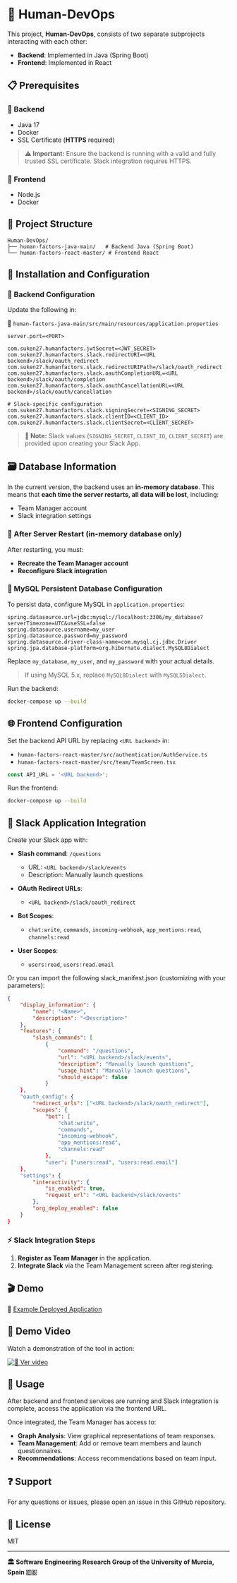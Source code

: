 # 🚀 Human-DevOps

This project, **Human-DevOps**, consists of two separate subprojects interacting with each other:

- **Backend**: Implemented in Java (Spring Boot)
- **Frontend**: Implemented in React

## 📋 Prerequisites

### 🔧 Backend

- Java 17
- Docker
- SSL Certificate (**HTTPS** required)

> **⚠️ Important:** Ensure the backend is running with a valid and fully trusted SSL certificate. Slack integration requires HTTPS.

### 🎨 Frontend

- Node.js
- Docker

## 📂 Project Structure

```
Human-DevOps/
├── human-factors-java-main/   # Backend Java (Spring Boot)
└── human-factors-react-master/ # Frontend React
```

## 🚀 Installation and Configuration

### 🔧 Backend Configuration

Update the following in:

📄 `human-factors-java-main/src/main/resources/application.properties`

```properties
server.port=<PORT>

com.suken27.humanfactors.jwtSecret=<JWT_SECRET>
com.suken27.humanfactors.slack.redirectURI=<URL backend>/slack/oauth_redirect
com.suken27.humanfactors.slack.redirectURIPath=/slack/oauth_redirect
com.suken27.humanfactors.slack.oauthCompletionURL=<URL backend>/slack/oauth/completion
com.suken27.humanfactors.slack.oauthCancellationURL=<URL backend>/slack/oauth/cancellation

# Slack-specific configuration
com.suken27.humanfactors.slack.signingSecret=<SIGNING_SECRET>
com.suken27.humanfactors.slack.clientID=<CLIENT_ID>
com.suken27.humanfactors.slack.clientSecret=<CLIENT_SECRET>
```

> **📝 Note:** Slack values (`SIGNING_SECRET`, `CLIENT_ID`, `CLIENT_SECRET`) are provided upon creating your Slack App.

## 🗃️ Database Information

In the current version, the backend uses an **in-memory database**. This means that **each time the server restarts, all data will be lost**, including:
- Team Manager account
- Slack integration settings

### 🔄 After Server Restart (in-memory database only)

After restarting, you must:
- **Recreate the Team Manager account**
- **Reconfigure Slack integration**

### 🐬 MySQL Persistent Database Configuration

To persist data, configure MySQL in `application.properties`:

```properties
spring.datasource.url=jdbc:mysql://localhost:3306/my_database?serverTimezone=UTC&useSSL=false
spring.datasource.username=my_user
spring.datasource.password=my_password
spring.datasource.driver-class-name=com.mysql.cj.jdbc.Driver
spring.jpa.database-platform=org.hibernate.dialect.MySQL8Dialect
```

Replace `my_database`, `my_user`, and `my_password` with your actual details.

> If using MySQL 5.x, replace `MySQL8Dialect` with `MySQL5Dialect`.

Run the backend:

```bash
docker-compose up --build
```

## 🌐 Frontend Configuration

Set the backend API URL by replacing `<URL backend>` in:
- `human-factors-react-master/src/authentication/AuthService.ts`
- `human-factors-react-master/src/team/TeamScreen.tsx`

```typescript
const API_URL = '<URL backend>';
```

Run the frontend:

```bash
docker-compose up --build
```

## 💬 Slack Application Integration

Create your Slack app with:

- **Slash command**: `/questions`
  - URL: `<URL backend>/slack/events`
  - Description: Manually launch questions

- **OAuth Redirect URLs**:
  - `<URL backend>/slack/oauth_redirect`

- **Bot Scopes**:
  - `chat:write`, `commands`, `incoming-webhook`, `app_mentions:read`, `channels:read`

- **User Scopes**:
  - `users:read`, `users:read.email`

Or you can import the following slack_manifest.json (customizing with your parameters):

```json
{
    "display_information": {
        "name": "<Name>",
        "description": "<Description>"
    },
    "features": {
        "slash_commands": [
            {
                "command": "/questions",
                "url": "<URL backend>/slack/events",
                "description": "Manually launch questions",
                "usage_hint": "Manually launch questions",
                "should_escape": false
            }
    },
    "oauth_config": {
        "redirect_urls": ["<URL backend>/slack/oauth_redirect"],
        "scopes": {
            "bot": [
                "chat:write",
                "commands",
                "incoming-webhook",
                "app_mentions:read",
                "channels:read"
            },
            "user": ["users:read", "users:read.email"]
    },
    "settings": {
        "interactivity": {
            "is_enabled": true,
            "request_url": "<URL backend>/slack/events"
        },
        "org_deploy_enabled": false
    }
}
```

### ⚡ Slack Integration Steps
1. **Register as Team Manager** in the application.
2. **Integrate Slack** via the Team Management screen after registering.

## 🎬 Demo

🔗 [Example Deployed Application](https://giis.inf.um.es/humanDevOps/)

## 🎥 Demo Video

Watch a demonstration of the tool in action:

[![🎥 Ver video](https://img.youtube.com/vi/kJinhw-8-mg/maxresdefault.jpg)](https://youtu.be/kJinhw-8-mg)

## 🚀 Usage

After backend and frontend services are running and Slack integration is complete, access the application via the frontend URL.

Once integrated, the Team Manager has access to:

- **Graph Analysis**: View graphical representations of team responses.
- **Team Management**: Add or remove team members and launch questionnaires.
- **Recommendations**: Access recommendations based on team input.

## ❓ Support

For any questions or issues, please open an issue in this GitHub repository.

## 📜 License

MIT

---

**🏛️ Software Engineering Research Group of the University of Murcia, Spain 🇪🇸**